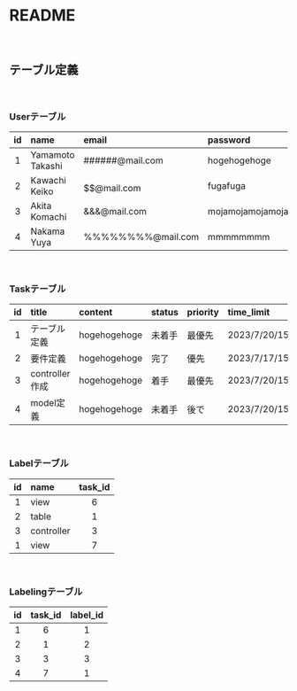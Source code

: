 # README
<br>

## テーブル定義
  <br>
  
  ### Userテーブル
  | id |       name       |       email       |     password     |
  |:--:|:-----------------|:------------------|:-----------------|
  |  1 | Yamamoto Takashi | ######@mail.com   | hogehogehoge     |
  |  2 | Kawachi Keiko    | $$$$$$@mail.com   | fugafuga         |
  |  3 | Akita Komachi    | &&&@mail.com      | mojamojamojamoja |
  |  4 | Nakama Yuya      | %%%%%%%%@mail.com | mmmmmmmm         |

  <br>
  
  ### Taskテーブル
  | id |      title     |    content   | status | priority |   time_limit   | user_id | label_id  |
  |:--:|:---------------|:-------------|:-------|:---------|:---------------|:-------:|:---------:|
  |  1 | テーブル定義    | hogehogehoge | 未着手 |   最優先  | 2023/7/20/15:00 |    2   |      4    |
  |  2 | 要件定義       | hogehogehoge |  完了  |    優先   | 2023/7/17/15:00 |    2   |      6    |
  |  3 | controller作成 | hogehogehoge |  着手  |   最優先  | 2023/7/20/15:00 |    1   |      3    |
  |  4 | model定義      | hogehogehoge | 未着手 |    後で   | 2023/7/20/15:00 |    2   |      8    |

  <br>
  
  ### Labelテーブル
  | id |    name    | task_id |
  |:--:|:-----------|:-------:|
  |  1 | view       |    6    |
  |  2 | table      |    1    |
  |  3 | controller |    3    |
  |  1 | view       |    7    |
  <br>
  
  ### Labelingテーブル
  | id | task_id | label_id  |
  |:--:|:-------:|:---------:|
  |  1 |     6   |      1    |
  |  2 |     1   |      2    |
  |  3 |     3   |      3    |
  |  4 |     7   |      1    |
